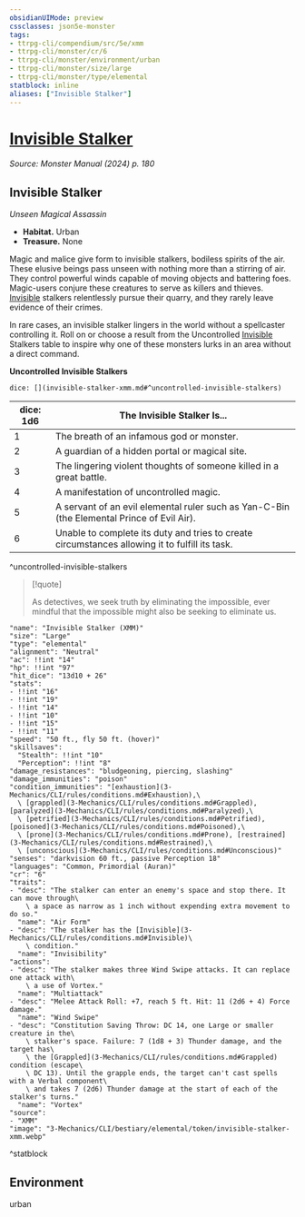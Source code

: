 ```yaml
---
obsidianUIMode: preview
cssclasses: json5e-monster
tags:
- ttrpg-cli/compendium/src/5e/xmm
- ttrpg-cli/monster/cr/6
- ttrpg-cli/monster/environment/urban
- ttrpg-cli/monster/size/large
- ttrpg-cli/monster/type/elemental
statblock: inline
aliases: ["Invisible Stalker"]
---
```

# [Invisible Stalker](3-Mechanics\CLI\bestiary\elemental/invisible-stalker-xmm.md)
*Source: Monster Manual (2024) p. 180*  

## Invisible Stalker

*Unseen Magical Assassin*

- **Habitat.** Urban  
- **Treasure.** None  

Magic and malice give form to invisible stalkers, bodiless spirits of the air. These elusive beings pass unseen with nothing more than a stirring of air. They control powerful winds capable of moving objects and battering foes. Magic-users conjure these creatures to serve as killers and thieves. [Invisible](3-Mechanics/CLI/rules/conditions.md#Invisible) stalkers relentlessly pursue their quarry, and they rarely leave evidence of their crimes.

In rare cases, an invisible stalker lingers in the world without a spellcaster controlling it. Roll on or choose a result from the Uncontrolled [Invisible](3-Mechanics/CLI/rules/conditions.md#Invisible) Stalkers table to inspire why one of these monsters lurks in an area without a direct command.

**Uncontrolled Invisible Stalkers**

`dice: [](invisible-stalker-xmm.md#^uncontrolled-invisible-stalkers)`

| dice: 1d6 | The Invisible Stalker Is... |
|-----------|-----------------------------|
| 1 | The breath of an infamous god or monster. |
| 2 | A guardian of a hidden portal or magical site. |
| 3 | The lingering violent thoughts of someone killed in a great battle. |
| 4 | A manifestation of uncontrolled magic. |
| 5 | A servant of an evil elemental ruler such as Yan-C-Bin (the Elemental Prince of Evil Air). |
| 6 | Unable to complete its duty and tries to create circumstances allowing it to fulfill its task. |
^uncontrolled-invisible-stalkers

> [!quote]  
> 
> As detectives, we seek truth by eliminating the impossible, ever mindful that the impossible might also be seeking to eliminate us.


```statblock
"name": "Invisible Stalker (XMM)"
"size": "Large"
"type": "elemental"
"alignment": "Neutral"
"ac": !!int "14"
"hp": !!int "97"
"hit_dice": "13d10 + 26"
"stats":
- !!int "16"
- !!int "19"
- !!int "14"
- !!int "10"
- !!int "15"
- !!int "11"
"speed": "50 ft., fly 50 ft. (hover)"
"skillsaves":
  "Stealth": !!int "10"
  "Perception": !!int "8"
"damage_resistances": "bludgeoning, piercing, slashing"
"damage_immunities": "poison"
"condition_immunities": "[exhaustion](3-Mechanics/CLI/rules/conditions.md#Exhaustion),\
  \ [grappled](3-Mechanics/CLI/rules/conditions.md#Grappled), [paralyzed](3-Mechanics/CLI/rules/conditions.md#Paralyzed),\
  \ [petrified](3-Mechanics/CLI/rules/conditions.md#Petrified), [poisoned](3-Mechanics/CLI/rules/conditions.md#Poisoned),\
  \ [prone](3-Mechanics/CLI/rules/conditions.md#Prone), [restrained](3-Mechanics/CLI/rules/conditions.md#Restrained),\
  \ [unconscious](3-Mechanics/CLI/rules/conditions.md#Unconscious)"
"senses": "darkvision 60 ft., passive Perception 18"
"languages": "Common, Primordial (Auran)"
"cr": "6"
"traits":
- "desc": "The stalker can enter an enemy's space and stop there. It can move through\
    \ a space as narrow as 1 inch without expending extra movement to do so."
  "name": "Air Form"
- "desc": "The stalker has the [Invisible](3-Mechanics/CLI/rules/conditions.md#Invisible)\
    \ condition."
  "name": "Invisibility"
"actions":
- "desc": "The stalker makes three Wind Swipe attacks. It can replace one attack with\
    \ a use of Vortex."
  "name": "Multiattack"
- "desc": "Melee Attack Roll: +7, reach 5 ft. Hit: 11 (2d6 + 4) Force damage."
  "name": "Wind Swipe"
- "desc": "Constitution Saving Throw: DC 14, one Large or smaller creature in the\
    \ stalker's space. Failure: 7 (1d8 + 3) Thunder damage, and the target has\
    \ the [Grappled](3-Mechanics/CLI/rules/conditions.md#Grappled) condition (escape\
    \ DC 13). Until the grapple ends, the target can't cast spells with a Verbal component\
    \ and takes 7 (2d6) Thunder damage at the start of each of the stalker's turns."
  "name": "Vortex"
"source":
- "XMM"
"image": "3-Mechanics/CLI/bestiary/elemental/token/invisible-stalker-xmm.webp"
```
^statblock

## Environment

urban